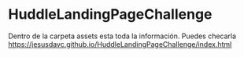 # HuddleLandingPageChallenge

Dentro de la carpeta assets esta toda la información.
Puedes checarla https://jesusdavc.github.io/HuddleLandingPageChallenge/index.html
